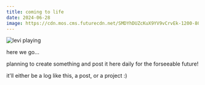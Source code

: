 ```yaml
---
title: coming to life
date: 2024-06-28
image: https://cdn.mos.cms.futurecdn.net/SMDYhDUZcKuX9YV9vCrvEk-1200-80.jpg
---
```



![levi playing](https://cdn.mos.cms.futurecdn.net/SMDYhDUZcKuX9YV9vCrvEk-1200-80.jpg)

here we go... 

planning to create something and post it here daily for the forseeable future!

it'll either be a log like this, a post, or a project :)

